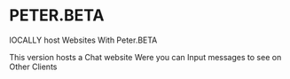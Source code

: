 # PETER.BETA

lOCALLY host Websites With Peter.BETA

This version hosts a Chat website Were you can Input messages to see on Other Clients
